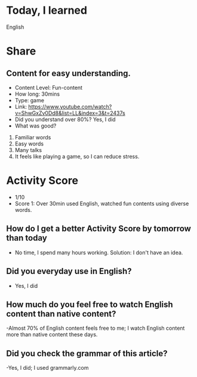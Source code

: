 # Today, I learned 
English

# Share
## Content for easy understanding.
- Content Level: Fun-content
- How long: 30mins
- Type: game
- Link: https://www.youtube.com/watch?v=ShwGxZv0Dd8&list=LL&index=3&t=2437s
- Did you understand over 80%?
  Yes, I did
- What was good?
1. Familiar words
2. Easy words
3. Many talks
4. It feels like playing a game, so I can reduce stress.

# Activity Score
- 1/10 
- Score 1: Over 30min used English, watched fun contents using diverse words.

## How do I get a better Activity Score by tomorrow than today
- No time, I spend many hours working.
Solution: I don't have an idea.

## Did you everyday use in English?
- Yes, I did

## How much do you feel free to watch English content than native content?
-Almost 70% of English content feels free to me; I watch English content more than native content these days.

## Did you check the grammar of this article?
-Yes, I did; I used grammarly.com 
